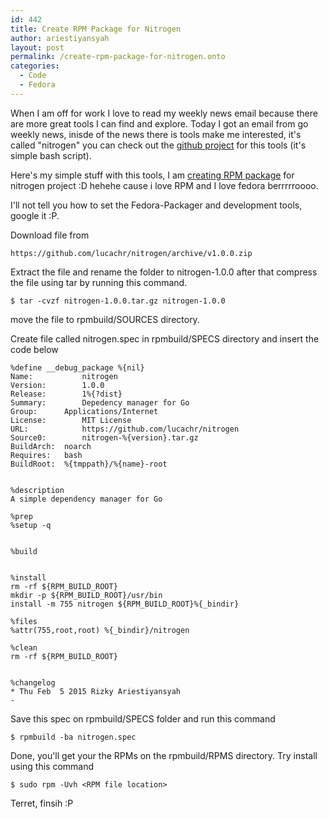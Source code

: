 ```yaml
---
id: 442
title: Create RPM Package for Nitrogen
author: ariestiyansyah
layout: post
permalink: /create-rpm-package-for-nitrogen.onto
categories:
  - Code
  - Fedora
---
```



When I am off for work I love to read my weekly news email because there are more great tools I can find and explore. Today I got an email from go weekly news, inisde of the news there is tools make me interested, it's called "nitrogen" you can check out the [github project](https://github.com/lucachr/nitrogen)  for this tools (it's simple bash script).

Here's my simple stuff with this tools, I am [creating RPM package](https://fedoraproject.org/wiki/How_to_create_an_RPM_package#Spec_file_pieces_explained)  for nitrogen project :D hehehe cause i love RPM and I love fedora berrrrroooo.

I'll not tell you how to set the Fedora-Packager and development tools, google it :P. 

Download file from 

	https://github.com/lucachr/nitrogen/archive/v1.0.0.zip
Extract the file and rename the folder to nitrogen-1.0.0 after that compress the file using tar by running this command.

	$ tar -cvzf nitrogen-1.0.0.tar.gz nitrogen-1.0.0 
move the file to rpmbuild/SOURCES directory.

Create file called nitrogen.spec in rpmbuild/SPECS directory and insert the code below

	%define __debug_package %{nil}
	Name:           nitrogen
	Version:        1.0.0
	Release:        1%{?dist}
	Summary:        Depedency manager for Go 
	Group:		Applications/Internet
	License:        MIT License
	URL:            https://github.com/lucachr/nitrogen
	Source0:        nitrogen-%{version}.tar.gz
	BuildArch:	noarch
	Requires:	bash
	BuildRoot:	%{tmppath}/%{name}-root
	  
	
	%description
	A simple dependency manager for Go
	
	%prep
	%setup -q
	
	
	%build
	
	
	%install
	rm -rf ${RPM_BUILD_ROOT}
	mkdir -p ${RPM_BUILD_ROOT}/usr/bin
	install -m 755 nitrogen ${RPM_BUILD_ROOT}%{_bindir}
	
	%files
	%attr(755,root,root) %{_bindir}/nitrogen
	
	%clean
	rm -rf ${RPM_BUILD_ROOT}
	
	
	%changelog
	* Thu Feb  5 2015 Rizky Ariestiyansyah
	- 

Save this spec on rpmbuild/SPECS folder and run this command 

	$ rpmbuild -ba nitrogen.spec

Done, you'll get your the RPMs on the rpmbuild/RPMS directory. Try install using this command 

	$ sudo rpm -Uvh <RPM file location>

Terret, finsih :P
